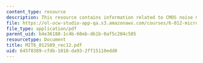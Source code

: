 ```yaml
---
content_type: resource
description: This resource contains information related to CMOS noise margin.
file: https://ol-ocw-studio-app-qa.s3.amazonaws.com/courses/6-012-microelectronic-devices-and-circuits-spring-2009/645f8389cfdb1018da932ff15110edd0_MIT6_012S09_rec12.pdf
file_type: application/pdf
parent_uid: b4e36188-1c4b-60eb-db1b-0af5c204c505
resourcetype: Document
title: MIT6_012S09_rec12.pdf
uid: 645f8389-cfdb-1018-da93-2ff15110edd0
---
```

